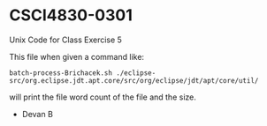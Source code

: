 # CSCI4830-0301
Unix Code for  Class Exercise 5

This file when given a command like:

```batch-process-Brichacek.sh ./eclipse-src/org.eclipse.jdt.apt.core/src/org/eclipse/jdt/apt/core/util/```

will print the file word count of the file and the size.

- Devan B
